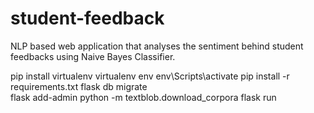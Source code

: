 # student-feedback
NLP based web application that analyses the sentiment behind student feedbacks using Naive Bayes Classifier.


pip install virtualenv 
virtualenv env
env\Scripts\activate 
pip install -r requirements.txt 
flask db migrate   
flask add-admin
python -m textblob.download_corpora
flask run